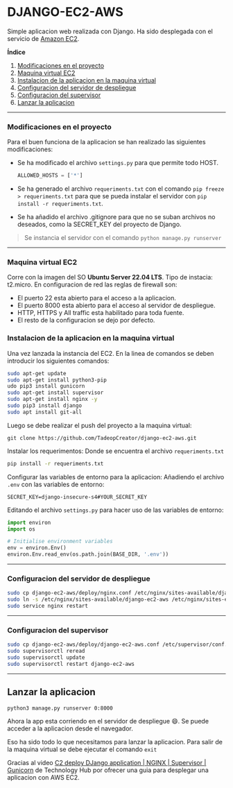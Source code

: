 # DJANGO-EC2-AWS

Simple aplicacion web realizada con Django. Ha sido desplegada con el
servicio de [Amazon EC2](https://aws.amazon.com/es/ec2/?trk=58ace84c-cd27-448f-9f64-ec1187db737b&sc_channel=ps&s_kwcid=AL!4422!3!590500029721!p!!g!!aws%20ec2&ef_id=Cj0KCQjwgO2XBhCaARIsANrW2X07HTO6sZZmFMW5FhTWw29Vto-K4AedH1y96tyUw3d6r0qtAbLrLmkaAtciEALw_wcB:G:s&s_kwcid=AL!4422!3!590500029721!p!!g!!aws%20ec2).

**Índice**   
1. [Modificaciones en el proyecto](#1)
2. [Maquina virtual EC2](#2)
3. [Instalacion de la aplicacion en la maquina virtual](#3)
4. [Configuracion del servidor de despliegue](#4)
5. [Configuracion del supervisor](#5)
6. [Lanzar la aplicacion](#6)

---

### Modificaciones en el proyecto <a name="1"></a>

Para el buen funciona de la aplicacion se han realizado las siguientes modificaciones:
- Se ha modificado el archivo `settings.py` para que permite todo HOST.
	
	```python
	ALLOWED_HOSTS = ['*']
	```

- Se ha generado el archivo `requeriments.txt` con el comando `pip freeze > requeriments.txt` para que se pueda instalar el servidor con `pip install -r requeriments.txt`.

- Se ha añadido el archivo .gitignore para que no se suban archivos no deseados, como la SECRET_KEY del proyecto de Django.

>Se instancia el servidor con el comando `python manage.py runserver`

---

### Maquina virtual EC2 <a name="2"></a>

Corre con la imagen del SO **Ubuntu Server 22.04 LTS**. Tipo de instacia: t2.micro.
En configuracion de red las reglas de firewall son:
- El puerto 22 esta abierto para el acceso a la aplicacion.
- El puerto 8000 esta abierto para el acceso al servidor de despliegue.
- HTTP, HTTPS y All traffic esta habilitado para toda fuente.
- El resto de la configuracion se dejo por defecto.

### Instalacion de la aplicacion en la maquina virtual <a name="3"></a>

Una vez lanzada la instancia del EC2. En la linea de comandos se deben introducir los siguientes comandos:

```bash
sudo apt-get update
sudo apt-get install python3-pip
udo pip3 install gunicorn
sudo apt-get install supervisor
sudo apt-get install nginx -y
sudo pip3 install django
sudo apt install git-all
```

Luego se debe realizar el push del proyecto a la maquina virtual:

`git clone https://github.com/TadeopCreator/django-ec2-aws.git`

Instalar los requerimentos: Donde se encuentra el archivo `requeriments.txt`

```bash
pip install -r requeriments.txt
```

Configurar las variables de entorno para la aplicacion:
Añadiendo el archivo `.env` con las variables de entorno:

`SECRET_KEY=django-insecure-s4#YOUR_SECRET_KEY`

Editando el archivo `settings.py` para hacer uso de las variables de entorno:

```python
import environ
import os

# Initialise environment variables
env = environ.Env()
environ.Env.read_env(os.path.join(BASE_DIR, '.env'))
```

---

### Configuracion del servidor de despliegue <a name="4"></a>

```bash
sudo cp django-ec2-aws/deploy/nginx.conf /etc/nginx/sites-available/django-ec2-aws
sudo ln -s /etc/nginx/sites-available/django-ec2-aws /etc/nginx/sites-enabled/django-ec2-aws
sudo service nginx restart
```

---

### Configuracion del supervisor <a name="5"></a>

```bash
sudo cp django-ec2-aws/deploy/django-ec2-aws.conf /etc/supervisor/conf.d/django-ec2-aws.conf
sudo supervisorctl reread
sudo supervisorctl update
sudo supervisorctl restart django-ec2-aws
```

---

## Lanzar la aplicacion <a name="6"></a>

```bash
python3 manage.py runserver 0:8000
```

Ahora la app esta corriendo en el servidor de despliegue :smile:. Se puede acceder a la aplicacion desde el navegador.

Eso ha sido todo lo que necesitamos para lanzar la aplicacion.
Para salir de la maquina virtual se debe ejecutar el comando `exit`

Gracias al video [C2 deploy DJango application | NGINX | Supervisor | Gunicorn](https://www.youtube.com/watch?v=wIx9c_RjUaA&list=WL&index=6&t=721s)
de Technology Hub por ofrecer una guia para desplegar una aplicacion con AWS EC2.
